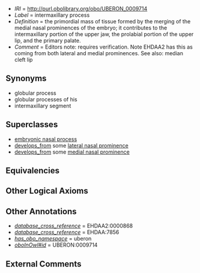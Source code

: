  * *IRI* = http://purl.obolibrary.org/obo/UBERON_0009714
 * *Label* = intermaxillary process
 * *Definition* = the primordial mass of tissue formed by the merging of the medial nasal prominences of the embryo; it contributes to the intermaxillary portion of the upper jaw, the prolabial portion of the upper lip, and the primary palate.
 * *Comment* = Editors note: requires verification. Note EHDAA2 has this as coming from both lateral and medial prominences. See also: median cleft lip

## Synonyms

 * globular process
 * globular processes of his
 * intermaxillary segment

## Superclasses

 * [embryonic nasal process](../../UBERON/92/UBERON_0009292.md)
 * [develops_from](../../RO/02/RO_0002202.md) some [lateral nasal prominence](../../UBERON/67/UBERON_0004067.md)
 * [develops_from](../../RO/02/RO_0002202.md) some [medial nasal prominence](../../UBERON/68/UBERON_0004068.md)

## Equivalencies


## Other Logical Axioms


## Other Annotations

 * *[database_cross_reference](../../ef/oboInOwl#hasDbXref.md)* = EHDAA2:0000868
 * *[database_cross_reference](../../ef/oboInOwl#hasDbXref.md)* = EHDAA:7856
 * *[has_obo_namespace](../../ce/oboInOwl#hasOBONamespace.md)* = uberon
 * *[oboInOwl#id](../../id/oboInOwl#id.md)* = UBERON:0009714

## External Comments


